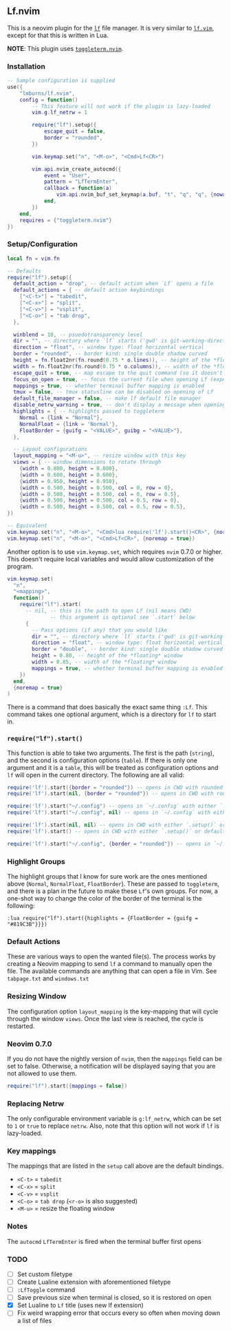 ## Lf.nvim

This is a neovim plugin for the [`lf`](https://github.com/gokcehan/lf) file manager.
It is very similar to [`lf.vim`](https://github.com/ptzz/lf.vim), except for that this is written in Lua.

**NOTE**: This plugin uses [`toggleterm.nvim`](https://github.com/akinsho/toggleterm.nvim).

### Installation
```lua
-- Sample configuration is supplied
use({
    "lmburns/lf.nvim",
    config = function()
        -- This feature will not work if the plugin is lazy-loaded
        vim.g.lf_netrw = 1

        require("lf").setup({
            escape_quit = false,
            border = "rounded",
        })

        vim.keymap.set("n", "<M-o>", "<Cmd>Lf<CR>")

        vim.api.nvim_create_autocmd({
            event = "User",
            pattern = "LfTermEnter",
            callback = function(a)
                vim.api.nvim_buf_set_keymap(a.buf, "t", "q", "q", {nowait = true})
            end,
        })
    end,
    requires = {"toggleterm.nvim"}
})
```

### Setup/Configuration

```lua
local fn = vim.fn

-- Defaults
require("lf").setup({
  default_action = "drop", -- default action when `Lf` opens a file
  default_actions = { -- default action keybindings
    ["<C-t>"] = "tabedit",
    ["<C-x>"] = "split",
    ["<C-v>"] = "vsplit",
    ["<C-o>"] = "tab drop",
  },

  winblend = 10, -- psuedotransparency level
  dir = "", -- directory where `lf` starts ('gwd' is git-working-directory, ""/nil is CWD)
  direction = "float", -- window type: float horizontal vertical
  border = "rounded", -- border kind: single double shadow curved
  height = fn.float2nr(fn.round(0.75 * o.lines)), -- height of the *floating* window
  width = fn.float2nr(fn.round(0.75 * o.columns)), -- width of the *floating* window
  escape_quit = true, -- map escape to the quit command (so it doesn't go into a meta normal mode)
  focus_on_open = true, -- focus the current file when opening Lf (experimental)
  mappings = true, -- whether terminal buffer mapping is enabled
  tmux = false, -- tmux statusline can be disabled on opening of Lf
  default_file_manager = false, -- make lf default file manager
  disable_netrw_warning = true, -- don't display a message when opening a directory with `default_file_manager` as true
  highlights = { -- highlights passed to toggleterm
    Normal = {link = "Normal"},
    NormalFloat = {link = 'Normal'},
    FloatBorder = {guifg = "<VALUE>", guibg = "<VALUE>"},
  },

  -- Layout configurations
  layout_mapping = "<M-u>", -- resize window with this key
  views = { -- window dimensions to rotate through
    {width = 0.800, height = 0.800},
    {width = 0.600, height = 0.600},
    {width = 0.950, height = 0.950},
    {width = 0.500, height = 0.500, col = 0, row = 0},
    {width = 0.500, height = 0.500, col = 0, row = 0.5},
    {width = 0.500, height = 0.500, col = 0.5, row = 0},
    {width = 0.500, height = 0.500, col = 0.5, row = 0.5},
})

-- Equivalent
vim.keymap.set("n", "<M-o>", "<Cmd>lua require('lf').start()<CR>", {noremap = true})
vim.keymap.set("n", "<M-o>", "<Cmd>Lf<CR>", {noremap = true})
```

Another option is to use `vim.keymap.set`, which requires `nvim` 0.7.0 or higher. This doesn't require local
variables and would allow customization of the program.

```lua
vim.keymap.set(
  "n",
  "<mapping>",
  function()
    require("lf").start(
      -- nil, -- this is the path to open Lf (nil means CWD)
              -- this argument is optional see `.start` below
      {
        -- Pass options (if any) that you would like
        dir = "", -- directory where `lf` starts ('gwd' is git-working-directory)
        direction = "float", -- window type: float horizontal vertical
        border = "double", -- border kind: single double shadow curved
        height = 0.80, -- height of the *floating* window
        width = 0.85, -- width of the *floating* window
        mappings = true, -- whether terminal buffer mapping is enabled
    })
  end,
  {noremap = true}
)
```

There is a command that does basically the exact same thing `:Lf`. This command takes one optional argument,
which is a directory for `lf` to start in.

### `require("lf").start()`
This function is able to take two arguments. The first is the path (`string`), and the second is configuration
options (`table`). If there is only one argument and it is a `table`, this will be treated as configuration
options and `lf` will open in the current directory. The following are all valid:

```lua
require('lf').start({border = "rounded"}) -- opens in CWD with rounded borders
require('lf').start(nil, {border = "rounded"}) -- opens in CWD with rounded borders

require('lf').start("~/.config") -- opens in `~/.config` with either `.setup()` or default options
require('lf').start("~/.config", nil) -- opens in `~/.config` with either `.setup()` or default options

require('lf').start(nil, nil) -- opens in CWD with either `.setup()` or default options
require('lf').start() -- opens in CWD with either `.setup()` or default options

require('lf').start("~/.config", {border = "rounded"}) -- opens in `~/.config` with rounded borders
```

### Highlight Groups
The highlight groups that I know for sure work are the ones mentioned above (`Normal`, `NormalFloat`, `FloatBorder`). These are passed to `toggleterm`, and there is a plan in the future to make these `Lf`'s own groups. For now, a one-shot way to change the color of the border of the terminal is the following:

```vim
:lua require("lf").start({highlights = {FloatBorder = {guifg = "#819C3B"}}})
```

### Default Actions
These are various ways to open the wanted file(s). The process works by creating a Neovim mapping to send
`lf` a command to manually open the file. The available commands are anything that can open a file in Vim.
See `tabpage.txt` and `windows.txt`

### Resizing Window
The configuration option `layout_mapping` is the key-mapping that will cycle through the window `views`.
Once the last view is reached, the cycle is restarted.

### Neovim 0.7.0
If you do not have the nightly version of `nvim`, then the `mappings` field can be set to false.
Otherwise, a notification will be displayed saying that you are not allowed to use them.

```lua
require("lf").start({mappings = false})
```

### Replacing Netrw
The only configurable environment variable is `g:lf_netrw`, which can be set to `1` or `true` to replace `netrw`.
Also, note that this option will not work if `lf` is lazy-loaded.

### Key mappings
The mappings that are listed in the `setup` call above are the default bindings.

* `<C-t>` = `tabedit`
* `<C-x>` = `split`
* `<C-v>` = `vsplit`
* `<C-o>` = `tab drop` (`<r-o>` is also suggested)
* `<M-u>` = resize the floating window

### Notes
The `autocmd` `LfTermEnter` is fired when the terminal buffer first opens

### TODO
- [ ] Set custom filetype
- [ ] Create Lualine extension with aforementioned filetype
- [ ] `:LfToggle` command
- [ ] Save previous size when terminal is closed, so it is restored on open
- [x] Set Lualine to `Lf` title (uses new lf extension)
- [ ] Fix weird wrapping error that occurs every so often when moving down a list of files
